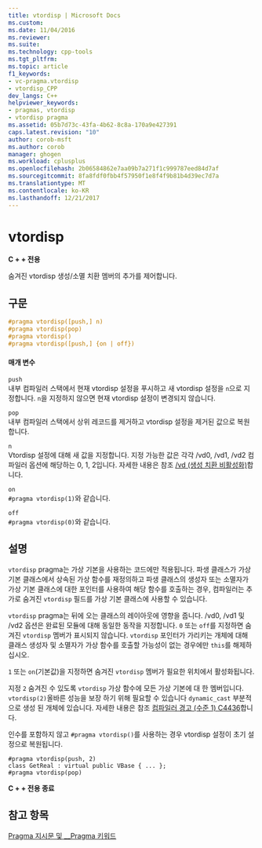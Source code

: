 ```yaml
---
title: vtordisp | Microsoft Docs
ms.custom: 
ms.date: 11/04/2016
ms.reviewer: 
ms.suite: 
ms.technology: cpp-tools
ms.tgt_pltfrm: 
ms.topic: article
f1_keywords:
- vc-pragma.vtordisp
- vtordisp_CPP
dev_langs: C++
helpviewer_keywords:
- pragmas, vtordisp
- vtordisp pragma
ms.assetid: 05b7d73c-43fa-4b62-8c8a-170a9e427391
caps.latest.revision: "10"
author: corob-msft
ms.author: corob
manager: ghogen
ms.workload: cplusplus
ms.openlocfilehash: 2b06584862e7aa09b7a271f1c999787eed84d7af
ms.sourcegitcommit: 8fa8fdf0fbb4f57950f1e8f4f9b81b4d39ec7d7a
ms.translationtype: MT
ms.contentlocale: ko-KR
ms.lasthandoff: 12/21/2017
---
```

# <a name="vtordisp"></a>vtordisp
**C + + 전용**  
  
 숨겨진 vtordisp 생성/소멸 치환 멤버의 추가를 제어합니다.  
  
## <a name="syntax"></a>구문  
  
```cpp  
#pragma vtordisp([push,] n)  
#pragma vtordisp(pop)  
#pragma vtordisp()  
#pragma vtordisp([push,] {on | off})  
```  
  
#### <a name="parameters"></a>매개 변수  
 `push`  
 내부 컴파일러 스택에서 현재 vtordisp 설정을 푸시하고 새 vtordisp 설정을 `n`으로 지정합니다.  `n`을 지정하지 않으면 현재 vtordisp 설정이 변경되지 않습니다.  
  
 `pop`  
 내부 컴파일러 스택에서 상위 레코드를 제거하고 vtordisp 설정을 제거된 값으로 복원합니다.  
  
 `n`  
 Vtordisp 설정에 대해 새 값을 지정합니다. 지정 가능한 값은 각각 /vd0, /vd1, /vd2 컴파일러 옵션에 해당하는 0, 1, 2입니다. 자세한 내용은 참조 [/vd (생성 치환 비활성화)](../build/reference/vd-disable-construction-displacements.md)합니다.  
  
 `on`  
 `#pragma vtordisp(1)`와 같습니다.  
  
 `off`  
 `#pragma vtordisp(0)`와 같습니다.  
  
## <a name="remarks"></a>설명  
 `vtordisp` pragma는 가상 기본을 사용하는 코드에만 적용됩니다. 파생 클래스가 가상 기본 클래스에서 상속된 가상 함수를 재정의하고 파생 클래스의 생성자 또는 소멸자가 가상 기본 클래스에 대한 포인터를 사용하여 해당 함수를 호출하는 경우, 컴파일러는 추가로 숨겨진 `vtordisp` 필드를 가상 기본 클래스에 사용할 수 있습니다.  
  
 `vtordisp` pragma는 뒤에 오는 클래스의 레이아웃에 영향을 줍니다. /vd0, /vd1 및 /vd2 옵션은 완료된 모듈에 대해 동일한 동작을 지정합니다. `0` 또는 `off`를 지정하면 숨겨진 `vtordisp` 멤버가 표시되지 않습니다. `vtordisp` 포인터가 가리키는 개체에 대해 클래스 생성자 및 소멸자가 가상 함수를 호출할 가능성이 없는 경우에만 `this`를 해제하십시오.  
  
 `1` 또는 `on`(기본값)을 지정하면 숨겨진 `vtordisp` 멤버가 필요한 위치에서 활성화됩니다.  
  
 지정 `2` 숨겨진 수 있도록 `vtordisp` 가상 함수에 모든 가상 기본에 대 한 멤버입니다.  `vtordisp(2)`올바른 성능을 보장 하기 위해 필요할 수 있습니다 `dynamic_cast` 부분적으로 생성 된 개체에 있습니다. 자세한 내용은 참조 [컴파일러 경고 (수준 1) C4436](../error-messages/compiler-warnings/compiler-warning-level-1-c4436.md)합니다.  
  
 인수를 포함하지 않고 `#pragma vtordisp()`를 사용하는 경우 vtordisp 설정이 초기 설정으로 복원됩니다.  
  
```  
#pragma vtordisp(push, 2)  
class GetReal : virtual public VBase { ... };  
#pragma vtordisp(pop)  
```  
  
 **C + + 전용 종료**  
  
## <a name="see-also"></a>참고 항목  
 [Pragma 지시문 및 __Pragma 키워드](../preprocessor/pragma-directives-and-the-pragma-keyword.md)